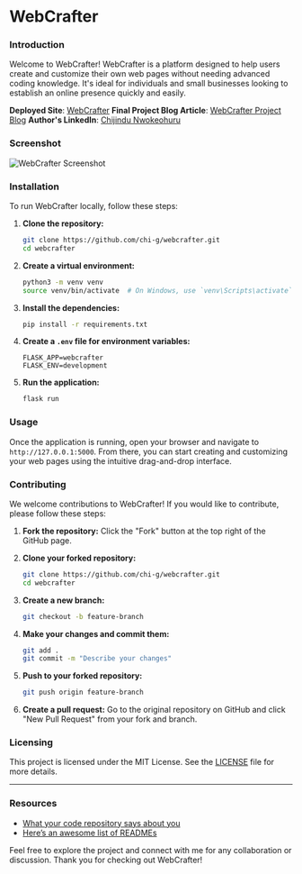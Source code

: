 # WebCrafter

### Introduction

Welcome to WebCrafter! WebCrafter is a platform designed to help users create and customize their own web pages without needing advanced coding knowledge. It's ideal for individuals and small businesses looking to establish an online presence quickly and easily.

**Deployed Site**: [WebCrafter](https://webcrafter-78a8f51421ed.herokuapp.com/)
**Final Project Blog Article**: [WebCrafter Project Blog]([https://webcrafter-landingpage.com/blog](https://chijindu-nwokeohuru.medium.com/personal-story-behind-webcrafter-3daddf0c907e))  
**Author's LinkedIn**: [Chijindu Nwokeohuru](https://www.linkedin.com/in/chijindu-nwokeohuru)

### Screenshot

![WebCrafter Screenshot](https://miro.medium.com/v2/resize:fit:828/format:webp/1*sol1chByWx3cAWkxQOg-4w.jpeg)

### Installation

To run WebCrafter locally, follow these steps:

1. **Clone the repository:**
    ```bash
    git clone https://github.com/chi-g/webcrafter.git
    cd webcrafter
    ```

2. **Create a virtual environment:**
    ```bash
    python3 -m venv venv
    source venv/bin/activate  # On Windows, use `venv\Scripts\activate`
    ```

3. **Install the dependencies:**
    ```bash
    pip install -r requirements.txt
    ```

4. **Create a `.env` file for environment variables:**
    ```
    FLASK_APP=webcrafter
    FLASK_ENV=development
    ```

5. **Run the application:**
    ```bash
    flask run
    ```

### Usage

Once the application is running, open your browser and navigate to `http://127.0.0.1:5000`. From there, you can start creating and customizing your web pages using the intuitive drag-and-drop interface.

### Contributing

We welcome contributions to WebCrafter! If you would like to contribute, please follow these steps:

1. **Fork the repository:**
    Click the "Fork" button at the top right of the GitHub page.

2. **Clone your forked repository:**
    ```bash
    git clone https://github.com/chi-g/webcrafter.git
    cd webcrafter
    ```

3. **Create a new branch:**
    ```bash
    git checkout -b feature-branch
    ```

4. **Make your changes and commit them:**
    ```bash
    git add .
    git commit -m "Describe your changes"
    ```

5. **Push to your forked repository:**
    ```bash
    git push origin feature-branch
    ```

6. **Create a pull request:**
    Go to the original repository on GitHub and click "New Pull Request" from your fork and branch.


### Licensing

This project is licensed under the MIT License. See the [LICENSE](LICENSE) file for more details.

---

### Resources

- [What your code repository says about you](https://www.redhat.com/en/blog/what-your-code-repository-says-about-you)
- [Here’s an awesome list of READMEs](https://github.com/matiassingers/awesome-readme)

Feel free to explore the project and connect with me for any collaboration or discussion. Thank you for checking out WebCrafter!
